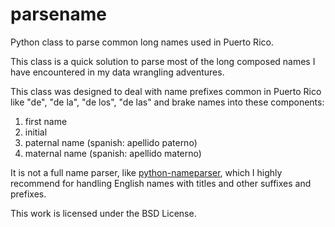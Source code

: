 # parsename
Python class to parse common long names used in Puerto Rico.

This class is a quick solution to parse most of the long composed names I have encountered in my data wrangling adventures. 

This class was designed to deal with name prefixes common in Puerto Rico like "de", "de la", "de los", "de las" and brake names into these components:

  1. first name
  2. initial
  3. paternal name (spanish: apellido paterno)
  4. maternal name (spanish: apellido materno)
 
  It is not a full name parser, like [python-nameparser](https://github.com/derek73/python-nameparser), which I highly recommend for handling English names with titles and other suffixes and prefixes.  

This work is licensed under the BSD License.

